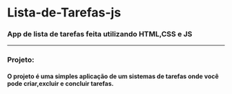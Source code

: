 # Lista-de-Tarefas-js
### App de lista de tarefas feita utilizando HTML,CSS e JS
<hr>
  
### Projeto:
  #### O projeto é uma simples aplicação de um sistemas de tarefas onde você pode criar,excluir e concluir tarefas.
  <img href="">
